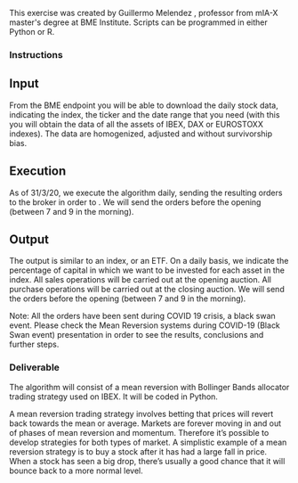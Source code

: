 This exercise was created by Guillermo Melendez , professor from mIA-X master's degree at BME Institute. Scripts can be programmed in either Python or R.

### Instructions

## Input

From the BME endpoint you will be able to download the daily stock data, indicating the index, the ticker and the date range that you need (with this you will obtain the data of all the assets of IBEX, DAX or EUROSTOXX indexes). The data are homogenized, adjusted and without survivorship bias. 

## Execution

As of 31/3/20, we execute the algorithm daily, sending the resulting orders to the broker in order to . We will send the orders before the opening (between 7 and 9 in the morning). 

## Output

The output is similar to an index, or an ETF. On a daily basis, we indicate the percentage of capital in which we want to be invested for each asset in the index. All sales operations will be carried out at the opening auction. All purchase operations will be carried out at the closing auction. We will send the orders before the opening (between 7 and 9 in the morning).


Note: All the orders have been sent during COVID 19 crisis, a black swan event. Please check the Mean Reversion systems during COVID-19 (Black Swan event) presentation in order to see the results, conclusions and further steps.

### Deliverable

The algorithm will consist of a mean reversion with Bollinger Bands allocator trading strategy used on IBEX. It will be coded in Python.

A mean reversion trading strategy involves betting that prices will revert back towards the mean or average. Markets are forever moving in and out of phases of mean reversion and momentum. Therefore it’s possible to develop strategies for both types of market. A simplistic example of a mean reversion strategy is to buy a stock after it has had a large fall in price. When a stock has seen a big drop, there’s usually a good chance that it will bounce back to a more normal level.


